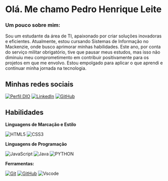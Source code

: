 # Olá. Me chamo Pedro Henrique Leite

### Um pouco sobre mim:

Sou um estudante da área de TI, apaixonado por criar soluções inovadoras e eficientes. Atualmente, estou cursando Sistemas de Informação no Mackenzie, onde busco aprimorar minhas habilidades. Este ano, por conta do serviço militar obrigatório, tive que pausar meus estudos, mas isso não diminuiu meu comprometimento em contribuir positivamente para os projetos em que me envolvo. Estou empolgado para aplicar o que aprendi e continuar minha jornada na tecnologia.

## Minhas redes sociais

[![Perfil DIO](https://img.shields.io/badge/-Meu%20Perfil%20na%20DIO-0077B5?style=for-the-badge&logo=gitbook)](https://web.dio.me/users/pedrohleite2005)
[![LinkedIn](https://img.shields.io/badge/linkedin-%230077B5.svg?style=for-the-badge&logo=linkedin)](https://www.linkedin.com/in/pedro-leite-278346262/)
[![GitHub](https://img.shields.io/badge/GitHub-0077B5?style=for-the-badge&logo=github&logoColor=black)](https://github.com/pedrohfz)

## Habilidades

**Linguagens de Marcação e Estilo**<br>

![HTML5](https://img.shields.io/badge/HTML5-111?style=for-the-badge&logo=html5)
![CSS3](https://img.shields.io/badge/CSS3-111?style=for-the-badge&logo=css3)


**Linguagens de Programação**<br>

![JavaScript](https://img.shields.io/badge/JavaScript-111?style=for-the-badge&logo=javascript)
![Java](https://img.shields.io/badge/java-111?style=for-the-badge&logo=openjdk)
![PYTHON](https://img.shields.io/badge/python-111?style=for-the-badge&logo=python)

**Ferramentas:**<br>

[![Git](https://img.shields.io/badge/Git-111?style=for-the-badge&logo=git&logoColor=E94D5F)](https://git-scm.com/doc)
[![GitHub](https://img.shields.io/badge/GitHub-111?style=for-the-badge&logo=github&logoColor=30A3DC)](https://docs.github.com/)
![Vscode](https://img.shields.io/badge/Vscode-111?style=for-the-badge&logo=visual-studio-code)
